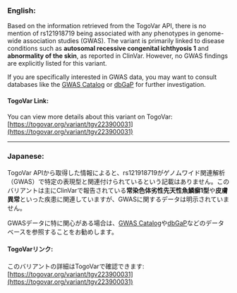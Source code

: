 ### English:
Based on the information retrieved from the TogoVar API, there is no mention of rs121918719 being associated with any phenotypes in genome-wide association studies (GWAS). The variant is primarily linked to disease conditions such as **autosomal recessive congenital ichthyosis 1** and **abnormality of the skin**, as reported in ClinVar. However, no GWAS findings are explicitly listed for this variant.

If you are specifically interested in GWAS data, you may want to consult databases like the [GWAS Catalog](https://www.ebi.ac.uk/gwas/) or [dbGaP](https://www.ncbi.nlm.nih.gov/gap/) for further investigation.

#### TogoVar Link:
You can view more details about this variant on TogoVar: [https://togovar.org/variant/tgv223900031](https://togovar.org/variant/tgv223900031)

---

### Japanese:
TogoVar APIから取得した情報によると、rs121918719がゲノムワイド関連解析（GWAS）で特定の表現型と関連付けられているという記載はありません。このバリアントは主にClinVarで報告されている**常染色体劣性先天性魚鱗癬1型**や**皮膚異常**といった疾患に関連していますが、GWASに関するデータは明示されていません。

GWASデータに特に関心がある場合は、[GWAS Catalog](https://www.ebi.ac.uk/gwas/)や[dbGaP](https://www.ncbi.nlm.nih.gov/gap/)などのデータベースを参照することをお勧めします。

#### TogoVarリンク:
このバリアントの詳細はTogoVarで確認できます: [https://togovar.org/variant/tgv223900031](https://togovar.org/variant/tgv223900031)